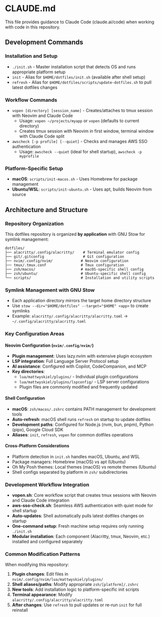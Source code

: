 # CLAUDE.md

This file provides guidance to Claude Code (claude.ai/code) when working with code in this repository.

## Development Commands

### Installation and Setup
- `./init.sh` - Master installation script that detects OS and runs appropriate platform setup
- `init` - Alias for `$HOME/dotfiles/init.sh` (available after shell setup)
- `refresh` - Alias for `$HOME/dotfiles/scripts/update-dotfiles.sh` to pull latest dotfiles changes

### Workflow Commands
- `vopen [directory] [session_name]` - Creates/attaches to tmux session with Neovim and Claude Code
  - Usage: `vopen ~/projects/myapp` or `vopen` (defaults to current directory)
  - Creates tmux session with Neovim in first window, terminal window with Claude Code split
- `awscheck [-p profile] [--quiet]` - Checks and manages AWS SSO authentication
  - Usage: `awscheck --quiet` (ideal for shell startup), `awscheck -p myprofile`

### Platform-Specific Setup
- **macOS**: `scripts/init-macos.sh` - Uses Homebrew for package management
- **Ubuntu/WSL**: `scripts/init-ubuntu.sh` - Uses apt, builds Neovim from source

## Architecture and Structure

### Repository Organization
This dotfiles repository is organized **by application** with GNU Stow for symlink management:

```
dotfiles/
├── alacritty/.config/alacritty/    # Terminal emulator config
├── git/.gitconfig                  # Git configuration  
├── nvim/.config/nvim/             # Neovim configuration
├── tmux/.tmux.conf                # Tmux configuration
├── zsh/macos/                     # macOS-specific shell config
├── zsh/ubuntu/                    # Ubuntu-specific shell config
└── scripts/                       # Installation and utility scripts
```

### Symlink Management with GNU Stow
- Each application directory mirrors the target home directory structure
- Use `stow --dir="$HOME/dotfiles" --target="$HOME" <app>` to create symlinks
- Example: `alacritty/.config/alacritty/alacritty.toml` → `~/.config/alacritty/alacritty.toml`

### Key Configuration Areas

#### Neovim Configuration (`nvim/.config/nvim/`)
- **Plugin management**: Uses lazy.nvim with extensive plugin ecosystem
- **LSP integration**: Full Language Server Protocol setup
- **AI assistance**: Configured with Copilot, CodeCompanion, and MCP
- **Key directories**:
  - `lua/mattwyskiel/plugins/` - Individual plugin configurations
  - `lua/mattwyskiel/plugins/lspconfig/` - LSP server configurations
  - Plugin files are commonly modified and frequently updated

#### Shell Configuration
- **macOS**: `zsh/macos/.zshrc` contains PATH management for development tools
- **Auto-refresh**: macOS shell runs `refresh` on startup to update dotfiles
- **Development paths**: Configured for Node.js (nvm, bun, pnpm), Python (pipx), Google Cloud SDK
- **Aliases**: `init`, `refresh`, `vopen` for common dotfiles operations

#### Cross-Platform Considerations
- Platform detection in `init.sh` handles macOS, Ubuntu, and WSL
- Package managers: Homebrew (macOS) vs apt (Ubuntu)
- Oh My Posh themes: Local themes (macOS) vs remote themes (Ubuntu)
- Shell configs separated by platform in `zsh/` subdirectories

### Development Workflow Integration
- **vopen.sh**: Core workflow script that creates tmux sessions with Neovim and Claude Code integration
- **aws-sso-check.sh**: Seamless AWS authentication with quiet mode for shell startup
- **Auto-updates**: Shell automatically pulls latest dotfiles changes on startup
- **One-command setup**: Fresh machine setup requires only running `./init.sh`
- **Modular installation**: Each component (Alacritty, tmux, Neovim, etc.) installed and configured separately

### Common Modification Patterns
When modifying this repository:
1. **Plugin changes**: Edit files in `nvim/.config/nvim/lua/mattwyskiel/plugins/`
2. **Shell aliases/paths**: Modify appropriate `zsh/[platform]/.zshrc`
3. **New tools**: Add installation logic to platform-specific init scripts
4. **Terminal appearance**: Modify `alacritty/.config/alacritty/alacritty.toml`
5. **After changes**: Use `refresh` to pull updates or re-run `init` for full reinstall